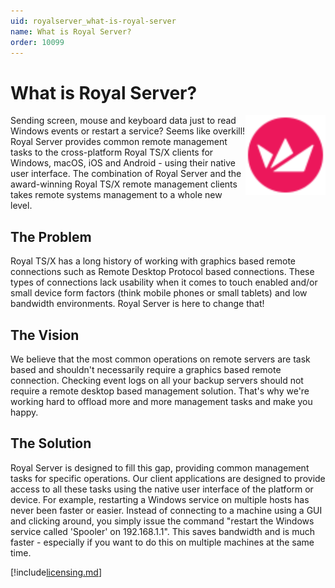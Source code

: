 ```yaml
---
uid: royalserver_what-is-royal-server
name: What is Royal Server?
order: 10099
---
```


# What is Royal Server?

 <img src="/r2022/images/RoyalServer/Svg/SVG_RoyalServer_32.svg" style="float: right;width: 50%;height: 50%;max-width:128px">

Sending screen, mouse and keyboard data just to read Windows events or restart a service? Seems like overkill! Royal Server provides common remote management tasks to the cross-platform Royal TS/X clients for Windows, macOS, iOS and Android - using their native user interface. The combination of Royal Server and the award-winning Royal TS/X remote management clients takes remote systems management to a whole new level.

## The Problem

Royal TS/X has a long history of working with graphics based remote connections such as Remote Desktop Protocol based connections. These types of connections lack usability when it comes to touch enabled and/or small device form factors (think mobile phones or small tablets) and low bandwidth environments. Royal Server is here to change that!

## The Vision

We believe that the most common operations on remote servers are task based and shouldn't necessarily require a graphics based remote connection. Checking event logs on all your backup servers should not require a remote desktop based management solution. That's why we're working hard to offload more and more management tasks and make you happy.

## The Solution

Royal Server is designed to fill this gap, providing common management tasks for specific operations. Our client applications are designed to provide access to all these tasks using the native user interface of the platform or device. For example, restarting a Windows service on multiple hosts has never been faster or easier. Instead of connecting to a machine using a GUI and clicking around, you simply issue the command "restart the Windows service called 'Spooler' on 192.168.1.1". This saves bandwidth and is much faster - especially if you want to do this on multiple machines at the same time.

[!include[licensing.md](../general/licensing.md)]
